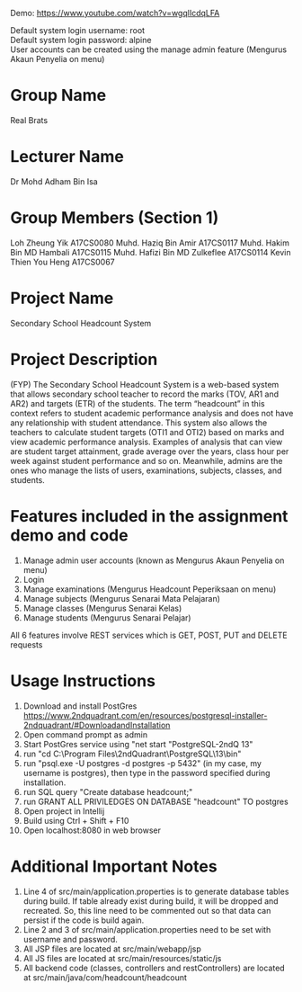 Demo: https://www.youtube.com/watch?v=wgqlIcdqLFA

Default system login username: root  <br>
Default system login password: alpine <br>
User accounts can be created using the manage admin feature (Mengurus Akaun Penyelia on menu)

Group Name
==========
Real Brats

Lecturer Name
==============
Dr Mohd Adham Bin Isa

Group Members (Section 1)
===============
Loh Zheung Yik 	A17CS0080
Muhd. Haziq Bin Amir 	A17CS0117
Muhd. Hakim Bin MD Hambali 	A17CS0115
Muhd. Hafizi Bin MD Zulkeflee 	A17CS0114
Kevin Thien You Heng 	A17CS0067

                
Project Name
============
Secondary School Headcount System

Project Description
====================
(FYP) The Secondary School Headcount System is a web-based system that allows secondary school teacher to record the marks (TOV, AR1 and AR2) and targets (ETR) of the students. The term “headcount” in this context refers to student academic performance analysis and does not have any relationship with student attendance. This system also allows the teachers to calculate student targets (OTI1 and OTI2) based on marks and view academic performance analysis. Examples of analysis that can view are student target attainment, grade average over the years, class hour per week against student performance and so on. Meanwhile, admins are the ones who manage the lists of users, examinations, subjects, classes, and students. 

Features included in the assignment demo and code
==================================================
1. Manage admin user accounts (known as Mengurus Akaun Penyelia on menu)
2. Login
3. Manage examinations (Mengurus Headcount Peperiksaan on menu)
4. Manage subjects (Mengurus Senarai Mata Pelajaran)
5. Manage classes (Mengurus Senarai Kelas)
6. Manage students (Mengurus Senarai Pelajar) 

All 6 features involve REST services which is GET, POST, PUT and DELETE requests

Usage Instructions
==================
1. Download and install PostGres https://www.2ndquadrant.com/en/resources/postgresql-installer-2ndquadrant/#DownloadandInstallation
2. Open command prompt as admin
4. Start PostGres service using "net start "PostgreSQL-2ndQ 13"
5. run "cd C:\Program Files\2ndQuadrant\PostgreSQL\13\bin"
6. run "psql.exe -U postgres -d postgres -p 5432" (in my case, my username is postgres), then type in the password specified during installation.
7. run SQL query "Create database headcount;"
8. run GRANT ALL PRIVILEDGES ON DATABASE "headcount" TO postgres
9. Open project in Intellij
10. Build using Ctrl + Shift + F10
11. Open localhost:8080 in web browser

Additional Important Notes
============================
1. Line 4 of src/main/application.properties is to generate database tables during build. If table already exist during build, it will be dropped and recreated. So, this line need to be commented out so that data can persist if the code is build again.
2. Line 2 and 3 of src/main/application.properties need to be set with username and password.
3. All JSP files are located at src/main/webapp/jsp
4. All JS files are located at src/main/resources/static/js
5. All backend code (classes, controllers and restControllers) are located at src/main/java/com/headcount/headcount


